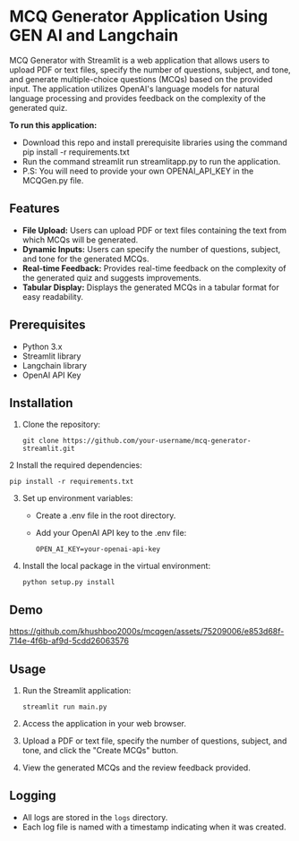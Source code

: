 # MCQ Generator Application Using GEN AI and Langchain

MCQ Generator with Streamlit is a web application that allows users to upload PDF or text files, specify the number of questions, subject, and tone, and generate multiple-choice questions (MCQs) based on the provided input. The application utilizes OpenAI's language models for natural language processing and provides feedback on the complexity of the generated quiz.

**To run this application:**

* Download this repo and install prerequisite libraries using the command pip install -r requirements.txt
* Run the command streamlit run streamlitapp.py to run the application.
* P.S: You will need to provide your own OPENAI_API_KEY in the MCQGen.py file.

## Features
* **File Upload:** Users can upload PDF or text files containing the text from which MCQs will be generated.
* **Dynamic Inputs:** Users can specify the number of questions, subject, and tone for the generated MCQs.
* **Real-time Feedback:** Provides real-time feedback on the complexity of the generated quiz and suggests improvements.
* **Tabular Display:** Displays the generated MCQs in a tabular format for easy readability.

## Prerequisites
* Python 3.x
* Streamlit library
* Langchain library
* OpenAI API Key

## Installation
1. Clone the repository:

   ` git clone https://github.com/your-username/mcq-generator-streamlit.git `
    
   
2 Install the required dependencies:

   `pip install -r requirements.txt`

3. Set up environment variables:

    + Create a .env file in the root directory.

    + Add your OpenAI API key to the .env file:

        `OPEN_AI_KEY=your-openai-api-key`
      
4. Install the local package in the virtual environment:

   `python setup.py install`

## Demo



https://github.com/khushboo2000s/mcqgen/assets/75209006/e853d68f-714e-4f6b-af9d-5cdd26063576

## Usage

1. Run the Streamlit application:

   `streamlit run main.py`
2. Access the application in your web browser.

3. Upload a PDF or text file, specify the number of questions, subject, and tone, and click the "Create MCQs" button.

4. View the generated MCQs and the review feedback provided.

## Logging

* All logs are stored in the `logs` directory.
* Each log file is named with a timestamp indicating when it was created.

